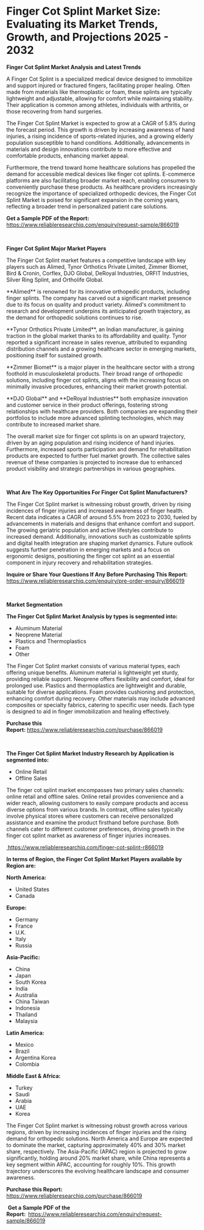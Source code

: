 <p><h1>Finger Cot Splint Market Size: Evaluating its Market Trends, Growth, and Projections 2025 - 2032</h1></p><p><strong>Finger Cot Splint Market Analysis and Latest Trends</strong></p>
<p><p>A Finger Cot Splint is a specialized medical device designed to immobilize and support injured or fractured fingers, facilitating proper healing. Often made from materials like thermoplastic or foam, these splints are typically lightweight and adjustable, allowing for comfort while maintaining stability. Their application is common among athletes, individuals with arthritis, or those recovering from hand surgeries.</p><p>The Finger Cot Splint Market is expected to grow at a CAGR of 5.8% during the forecast period. This growth is driven by increasing awareness of hand injuries, a rising incidence of sports-related injuries, and a growing elderly population susceptible to hand conditions. Additionally, advancements in materials and design innovations contribute to more effective and comfortable products, enhancing market appeal. </p><p>Furthermore, the trend toward home healthcare solutions has propelled the demand for accessible medical devices like finger cot splints. E-commerce platforms are also facilitating broader market reach, enabling consumers to conveniently purchase these products. As healthcare providers increasingly recognize the importance of specialized orthopedic devices, the Finger Cot Splint Market is poised for significant expansion in the coming years, reflecting a broader trend in personalized patient care solutions.</p></p>
<p><strong>Get a Sample PDF of the Report:&nbsp;</strong> <a href="https://www.reliableresearchiq.com/enquiry/request-sample/866019?utm_campaign=2271&utm_medium=2&utm_source=Github&utm_content=ia&utm_term=13042025&utm_id=finger-cot-splint">https://www.reliableresearchiq.com/enquiry/request-sample/866019</a></p>
<p>&nbsp;</p>
<p><strong>Finger Cot Splint Major Market Players</strong></p>
<p><p>The Finger Cot Splint market features a competitive landscape with key players such as Alimed, Tynor Orthotics Private Limited, Zimmer Biomet, Bird & Cronin, Corflex, DJO Global, DeRoyal Industries, ORFIT Industries, Silver Ring Splint, and Ortholife Global. </p><p>**Alimed** is renowned for its innovative orthopedic products, including finger splints. The company has carved out a significant market presence due to its focus on quality and product variety. Alimed's commitment to research and development underpins its anticipated growth trajectory, as the demand for orthopedic solutions continues to rise.</p><p>**Tynor Orthotics Private Limited**, an Indian manufacturer, is gaining traction in the global market thanks to its affordability and quality. Tynor reported a significant increase in sales revenue, attributed to expanding distribution channels and a growing healthcare sector in emerging markets, positioning itself for sustained growth.</p><p>**Zimmer Biomet** is a major player in the healthcare sector with a strong foothold in musculoskeletal products. Their broad range of orthopedic solutions, including finger cot splints, aligns with the increasing focus on minimally invasive procedures, enhancing their market growth potential.</p><p>**DJO Global** and **DeRoyal Industries** both emphasize innovation and customer service in their product offerings, fostering strong relationships with healthcare providers. Both companies are expanding their portfolios to include more advanced splinting technologies, which may contribute to increased market share.</p><p>The overall market size for finger cot splints is on an upward trajectory, driven by an aging population and rising incidence of hand injuries. Furthermore, increased sports participation and demand for rehabilitation products are expected to further fuel market growth. The collective sales revenue of these companies is projected to increase due to enhanced product visibility and strategic partnerships in various geographies.</p></p>
<p>&nbsp;</p>
<p><strong>What Are The Key Opportunities For Finger Cot Splint Manufacturers?</strong></p>
<p><p>The Finger Cot Splint market is witnessing robust growth, driven by rising incidences of finger injuries and increased awareness of finger health. Recent data indicates a CAGR of around 5.5% from 2023 to 2030, fueled by advancements in materials and designs that enhance comfort and support. The growing geriatric population and active lifestyles contribute to increased demand. Additionally, innovations such as customizable splints and digital health integration are shaping market dynamics. Future outlook suggests further penetration in emerging markets and a focus on ergonomic designs, positioning the finger cot splint as an essential component in injury recovery and rehabilitation strategies.</p></p>
<p><strong>Inquire or Share Your Questions If Any Before Purchasing This Report:</strong> <a href="https://www.reliableresearchiq.com/enquiry/pre-order-enquiry/866019?utm_campaign=2271&utm_medium=2&utm_source=Github&utm_content=ia&utm_term=13042025&utm_id=finger-cot-splint">https://www.reliableresearchiq.com/enquiry/pre-order-enquiry/866019</a></p>
<p>&nbsp;</p>
<p><strong>Market Segmentation</strong></p>
<p><strong>The Finger Cot Splint Market Analysis by types is segmented into:</strong></p>
<p><ul><li>Aluminum Material</li><li>Neoprene Material</li><li>Plastics and Thermoplastics</li><li>Foam</li><li>Other</li></ul></p>
<p><p>The Finger Cot Splint market consists of various material types, each offering unique benefits. Aluminum material is lightweight yet sturdy, providing reliable support. Neoprene offers flexibility and comfort, ideal for prolonged use. Plastics and thermoplastics are lightweight and durable, suitable for diverse applications. Foam provides cushioning and protection, enhancing comfort during recovery. Other materials may include advanced composites or specialty fabrics, catering to specific user needs. Each type is designed to aid in finger immobilization and healing effectively.</p></p>
<p><strong>Purchase this Report:&nbsp;</strong><a href="https://www.reliableresearchiq.com/purchase/866019?utm_campaign=2271&utm_medium=2&utm_source=Github&utm_content=ia&utm_term=13042025&utm_id=finger-cot-splint">https://www.reliableresearchiq.com/purchase/866019</a></p>
<p>&nbsp;</p>
<p><strong>The Finger Cot Splint Market Industry Research by Application is segmented into:</strong></p>
<p><ul><li>Online Retail</li><li>Offline Sales</li></ul></p>
<p><p>The finger cot splint market encompasses two primary sales channels: online retail and offline sales. Online retail provides convenience and a wider reach, allowing customers to easily compare products and access diverse options from various brands. In contrast, offline sales typically involve physical stores where customers can receive personalized assistance and examine the product firsthand before purchase. Both channels cater to different customer preferences, driving growth in the finger cot splint market as awareness of finger injuries increases.</p></p>
<p><a href="https://www.reliableresearchiq.com/finger-cot-splint-r866019?utm_campaign=2271&utm_medium=2&utm_source=Github&utm_content=ia&utm_term=13042025&utm_id=finger-cot-splint">&nbsp;https://www.reliableresearchiq.com/finger-cot-splint-r866019</a></p>
<p><strong>In terms of Region, the Finger Cot Splint Market Players available by Region are:</strong></p>
<p>
    <p> <strong> North America: </strong>
        <ul>
            <li>United States</li>
            <li>Canada</li>
        </ul>
        </p> 
    <p> <strong> Europe: </strong>
        <ul>
            <li>Germany</li>
            <li>France</li>
            <li>U.K.</li>
            <li>Italy</li>
            <li>Russia</li>
        </ul>
        </p> 
    <p> <strong> Asia-Pacific: </strong>
        <ul>
            <li>China</li>
            <li>Japan</li>
            <li>South Korea</li>
            <li>India</li>
            <li>Australia</li>
            <li>China Taiwan</li>
            <li>Indonesia</li>
            <li>Thailand</li>
            <li>Malaysia</li>
        </ul>
        </p> 
    <p> <strong> Latin America: </strong>
        <ul>
            <li>Mexico</li>
            <li>Brazil</li>
            <li>Argentina Korea</li>
            <li>Colombia</li>
        </ul>
        </p> 
    <p> <strong> Middle East & Africa: </strong>
        <ul>
            <li>Turkey</li>
            <li>Saudi</li>
            <li>Arabia</li>
            <li>UAE</li>
            <li>Korea</li>
        </ul>
    </p>
    </p>
<p><p>The Finger Cot Splint market is witnessing robust growth across various regions, driven by increasing incidences of finger injuries and the rising demand for orthopedic solutions. North America and Europe are expected to dominate the market, capturing approximately 40% and 30% market share, respectively. The Asia-Pacific (APAC) region is projected to grow significantly, holding around 20% market share, while China represents a key segment within APAC, accounting for roughly 10%. This growth trajectory underscores the evolving healthcare landscape and consumer awareness.</p></p>
<p><strong>Purchase this Report: </strong><a href="https://www.reliableresearchiq.com/purchase/866019?utm_campaign=2271&utm_medium=2&utm_source=Github&utm_content=ia&utm_term=13042025&utm_id=finger-cot-splint">https://www.reliableresearchiq.com/purchase/866019</a></p>
<p>&nbsp;<strong>Get a Sample PDF of the Report:&nbsp;&nbsp;</strong><a href="https://www.reliableresearchiq.com/enquiry/request-sample/866019?utm_campaign=2271&utm_medium=2&utm_source=Github&utm_content=ia&utm_term=13042025&utm_id=finger-cot-splint">https://www.reliableresearchiq.com/enquiry/request-sample/866019</a></p>
<p><strong></strong></p>
<p><p></p><p></p><p></p></p>